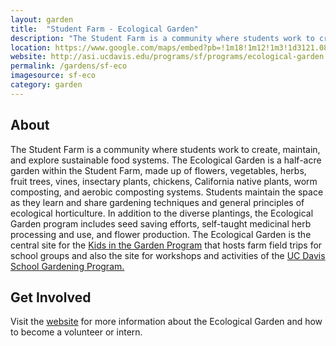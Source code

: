 ```yaml
---
layout: garden
title:  "Student Farm - Ecological Garden"
description: "The Student Farm is a community where students work to create, maintain, and explore sustainable food systems."
location: https://www.google.com/maps/embed?pb=!1m18!1m12!1m3!1d3121.0864999498694!2d-121.75469868461086!3d38.531774176017485!2m3!1f0!2f0!3f0!3m2!1i1024!2i768!4f13.1!3m3!1m2!1s0x0%3A0x0!2zMzjCsDMyJzIwLjAiTiAxMjHCsDQ1JzUxLjYiVw!5e0!3m2!1sen!2sus!4v1459360437536
website: http://asi.ucdavis.edu/programs/sf/programs/ecological-garden
permalink: /gardens/sf-eco
imagesource: sf-eco
category: garden
---
```


<h2>About</h2>

The Student Farm is a community where students work to create, maintain, and explore sustainable food systems. The Ecological Garden is a half-acre garden within the Student Farm, made up of flowers, vegetables, herbs, fruit trees, vines, insectary plants, chickens, California native plants, worm composting, and aerobic composting systems. Students maintain the space as they learn and share gardening techniques and general principles of ecological horticulture.  In addition to the diverse plantings, the Ecological Garden program includes seed saving efforts, self-taught medicinal herb processing and use, and flower production.  The Ecological Garden is the central site for the [Kids in the Garden Program](http://asi.ucdavis.edu/programs/sf/children-and-youth/internships-for-tour-leaders) that hosts farm field trips for school groups and also the site for workshops and activities of the [UC Davis School Gardening Program.](http://asi.ucdavis.edu/programs/sf/children-and-youth/school-gardening-program)


<h2>Get Involved</h2>

Visit the [website](http://asi.ucdavis.edu/programs/sf/programs/ecological-garden) for more information about the Ecological Garden and how to become a volunteer or intern.
